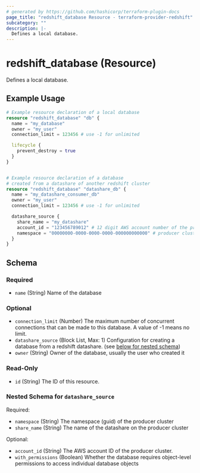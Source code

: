 ```yaml
---
# generated by https://github.com/hashicorp/terraform-plugin-docs
page_title: "redshift_database Resource - terraform-provider-redshift"
subcategory: ""
description: |-
  Defines a local database.
---
```


# redshift_database (Resource)

Defines a local database.

## Example Usage

```terraform
# Example resource declaration of a local database
resource "redshift_database" "db" {
  name = "my_database"
  owner = "my_user"
  connection_limit = 123456 # use -1 for unlimited

  lifecycle {
    prevent_destroy = true
  }
}


# Example resource declaration of a database
# created from a datashare of another redshift cluster
resource "redshift_database" "datashare_db" {
  name = "my_datashare_consumer_db"
  owner = "my_user"
  connection_limit = 123456 # use -1 for unlimited

  datashare_source {
    share_name = "my_datashare"
    account_id = "123456789012" # 12 digit AWS account number of the producer cluster (optional, default is current account)
    namespace = "00000000-0000-0000-0000-000000000000" # producer cluster namespace (uuid)
  }
}
```

<!-- schema generated by tfplugindocs -->
## Schema

### Required

- `name` (String) Name of the database

### Optional

- `connection_limit` (Number) The maximum number of concurrent connections that can be made to this database. A value of -1 means no limit.
- `datashare_source` (Block List, Max: 1) Configuration for creating a database from a redshift datashare. (see [below for nested schema](#nestedblock--datashare_source))
- `owner` (String) Owner of the database, usually the user who created it

### Read-Only

- `id` (String) The ID of this resource.

<a id="nestedblock--datashare_source"></a>
### Nested Schema for `datashare_source`

Required:

- `namespace` (String) The namespace (guid) of the producer cluster
- `share_name` (String) The name of the datashare on the producer cluster

Optional:

- `account_id` (String) The AWS account ID of the producer cluster.
- `with_permissions` (Boolean) Whether the database requires object-level permissions to access individual database objects
